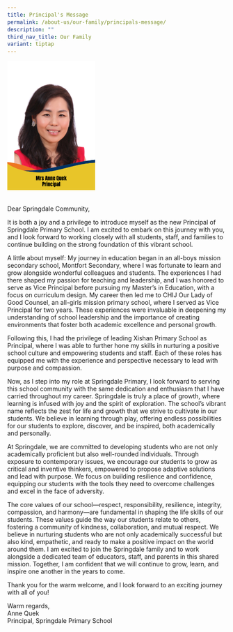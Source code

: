 ```yaml
---
title: Principal's Message
permalink: /about-us/our-family/principals-message/
description: ""
third_nav_title: Our Family
variant: tiptap
---
```

<p></p>
<div class="isomer-image-wrapper">
<img style="width: 40%;" height="auto" width="100%" alt="Mrs Anne Quek" src="/images/Mrs_Anne_Quek.png">
</div>
<p>
<br>Dear Springdale Community,</p>
<p>It is both a joy and a privilege to introduce myself as the new Principal
of Springdale Primary School. I am excited to embark on this journey with
you, and I look forward to working closely with all students, staff, and
families to continue building on the strong foundation of this vibrant
school.</p>
<p>A little about myself: My journey in education began in an all-boys mission
secondary school, Montfort Secondary, where I was fortunate to learn and
grow alongside wonderful colleagues and students. The experiences I had
there shaped my passion for teaching and leadership, and I was honored
to serve as Vice Principal before pursuing my Master’s in Education, with
a focus on curriculum design. My career then led me to CHIJ Our Lady of
Good Counsel, an all-girls mission primary school, where I served as Vice
Principal for two years. These experiences were invaluable in deepening
my understanding of school leadership and the importance of creating environments
that foster both academic excellence and personal growth.</p>
<p>Following this, I had the privilege of leading Xishan Primary School as
Principal, where I was able to further hone my skills in nurturing a positive
school culture and empowering students and staff. Each of these roles has
equipped me with the experience and perspective necessary to lead with
purpose and compassion.</p>
<p>Now, as I step into my role at Springdale Primary, I look forward to serving
this school community with the same dedication and enthusiasm that I have
carried throughout my career. Springdale is truly a place of growth, where
learning is infused with joy and the spirit of exploration. The school’s
vibrant name reflects the zest for life and growth that we strive to cultivate
in our students. We believe in learning through play, offering endless
possibilities for our students to explore, discover, and be inspired, both
academically and personally.</p>
<p>At Springdale, we are committed to developing students who are not only
academically proficient but also well-rounded individuals. Through exposure
to contemporary issues, we encourage our students to grow as critical and
inventive thinkers, empowered to propose adaptive solutions and lead with
purpose. We focus on building resilience and confidence, equipping our
students with the tools they need to overcome challenges and excel in the
face of adversity.</p>
<p>The core values of our school—respect, responsibility, resilience, integrity,
compassion, and harmony—are fundamental in shaping the life skills of our
students. These values guide the way our students relate to others, fostering
a community of kindness, collaboration, and mutual respect. We believe
in nurturing students who are not only academically successful but also
kind, empathetic, and ready to make a positive impact on the world around
them. I am excited to join the Springdale family and to work alongside
a dedicated team of educators, staff, and parents in this shared mission.
Together, I am confident that we will continue to grow, learn, and inspire
one another in the years to come.</p>
<p>Thank you for the warm welcome, and I look forward to an exciting journey
with all of you!</p>
<p>Warm regards,
<br>Anne Quek
<br>Principal, Springdale Primary School</p>
<p></p>
<p></p>
<p></p>
